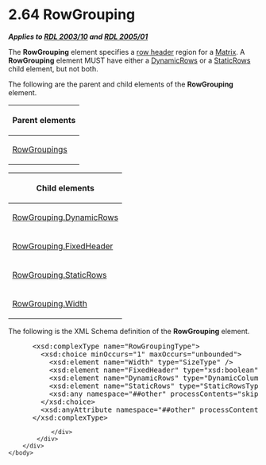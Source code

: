 <html dir="LTR" xmlns:mshelp="http://msdn.microsoft.com/mshelp" xmlns:ddue="http://ddue.schemas.microsoft.com/authoring/2003/5" xmlns:xlink="http://www.w3.org/1999/xlink" xmlns:tool="http://www.microsoft.com/tooltip">
    <head>
        <meta http-equiv="Content-Type" content="text/html; CHARSET=utf-8"></meta>
        <meta name="save" content="history"></meta>
        <title>2.64 RowGrouping</title>
        <xml>
            <mshelp:toctitle title="2.64 RowGrouping"></mshelp:toctitle>
            <mshelp:rltitle title="[MS-RDL]: RowGrouping"></mshelp:rltitle>
            <mshelp:keyword index="A" term="b5d38fa6-6490-4b26-8e9d-dcd9571a6378"></mshelp:keyword>
            <mshelp:attr name="DCSext.ContentType" value="open specification"></mshelp:attr>
            <mshelp:attr name="AssetID" value="b5d38fa6-6490-4b26-8e9d-dcd9571a6378"></mshelp:attr>
            <mshelp:attr name="TopicType" value="kbRef"></mshelp:attr>
            <mshelp:attr name="DCSext.Title" value="[MS-RDL]: RowGrouping" />
        </xml>
    </head>
    <body>
        <div id="header">
            <h1 class="heading">2.64 RowGrouping</h1>
        </div>
        <div id="mainSection">
            <div id="mainBody">
                <div id="allHistory" class="saveHistory"></div>
                <div id="sectionSection0" class="section" name="collapseableSection">
                    

<p><b><i>Applies to </i></b><a href="a7e2ad00-07c8-4f6d-80ab-3ad55df7b233.htm"><b><i>RDL 2003/10</i></b></a><b>
<i>and </i></b><a href="3ebe2912-4958-4832-b391-cad1f5e13338.htm"><b><i>RDL 2005/01</i></b></a></p>

<p>The <b>RowGrouping</b> element specifies a <a href="b2482b3f-74ab-4ca8-a9e5-c07955011743.htm#gt_4a2f606e-7699-46fb-bc95-82a9e6dae94f">row header</a> region for a <a href="25419c0a-c7c6-43d7-8ca5-1af842666dcb.htm">Matrix</a>. A <b>RowGrouping</b>
element MUST have either a <a href="ae8d4d93-e1d0-4379-ac48-4744a347f9db.htm">DynamicRows</a>
or a <a href="a50ee3f0-35fd-4634-b6c9-87f31c8eb515.htm">StaticRows</a> child
element, but not both.</p>

<p>The following are the parent and child elements of the <b>RowGrouping</b>
element.</p>

<table>
 <thead>
  <tr>
   <th>
   <p>Parent elements</p>
   </th>
  </tr>
 </thead>
 <tr>
  <td>
  <p><a href="fdd934e6-1fb8-4bc8-aca9-b96560e22e5b.htm">RowGroupings</a></p>
  </td>
 </tr>
</table>

<p> </p>

<table>
 <thead>
  <tr>
   <th>
   <p>Child elements</p>
   </th>
  </tr>
 </thead>
 <tr>
  <td>
  <p><a href="f33ec05d-3beb-49d4-88b6-7170de25b27f.htm">RowGrouping.DynamicRows</a></p>
  </td>
 </tr>
 <tr>
  <td>
  <p><a href="3307bf06-60d7-42c3-a001-a0b778a72d62.htm">RowGrouping.FixedHeader</a></p>
  </td>
 </tr>
 <tr>
  <td>
  <p><a href="adcebcf8-27d8-4c95-8106-66e2a1a496bf.htm">RowGrouping.StaticRows</a></p>
  </td>
 </tr>
 <tr>
  <td>
  <p><a href="947ed4b6-04dc-4676-98b7-b081f6dc317d.htm">RowGrouping.Width</a></p>
  </td>
 </tr>
</table>

<p>The following is the XML Schema definition of the <b>RowGrouping</b>
element.</p>

<dl>
<dd>
<div><pre> &lt;xsd:complexType name=&quot;RowGroupingType&quot;&gt;
   &lt;xsd:choice minOccurs=&quot;1&quot; maxOccurs=&quot;unbounded&quot;&gt;
     &lt;xsd:element name=&quot;Width&quot; type=&quot;SizeType&quot; /&gt;
     &lt;xsd:element name=&quot;FixedHeader&quot; type=&quot;xsd:boolean&quot; minOccurs=&quot;0&quot; /&gt;
     &lt;xsd:element name=&quot;DynamicRows&quot; type=&quot;DynamicColumnsRowsType&quot; minOccurs=&quot;0&quot; /&gt;
     &lt;xsd:element name=&quot;StaticRows&quot; type=&quot;StaticRowsType&quot; minOccurs=&quot;0&quot; /&gt;
     &lt;xsd:any namespace=&quot;##other&quot; processContents=&quot;skip&quot; /&gt;
   &lt;/xsd:choice&gt;
   &lt;xsd:anyAttribute namespace=&quot;##other&quot; processContents=&quot;skip&quot; /&gt;
 &lt;/xsd:complexType&gt;
</pre></div>
</dd></dl>


                </div>
            </div>
        </div>
    </body>
</html>
